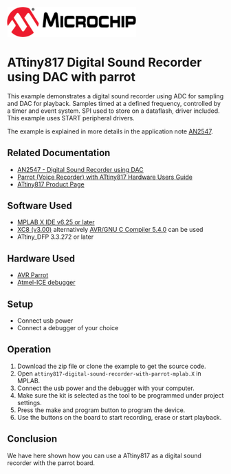 <a href="https://www.microchip.com" rel="nofollow"><img src="images/microchip.png" alt="MCHP" width="300"/></a>

# ATtiny817 Digital Sound Recorder using DAC with parrot

This example demonstrates a digital sound recorder using ADC for sampling and DAC for playback. Samples timed at a defined frequency, controlled by a timer and event system. SPI used to store on a dataflash, driver included. This example uses START peripheral drivers.

The example is explained in more details in the application note [AN2547](http://ww1.microchip.com/downloads/en/AppNotes/00002547A.pdf).

## Related Documentation

- [AN2547 -  Digital Sound Recorder using DAC](http://ww1.microchip.com/downloads/en/AppNotes/00002547A.pdf)
- [Parrot (Voice Recorder) with ATtiny817 Hardware Users Guide](http://ww1.microchip.com/downloads/en/DeviceDoc/40001916A.pdf)
- [ATtiny817 Product Page](https://www.microchip.com/wwwproducts/en/ATtiny817)

## Software Used

- [MPLAB X IDE v6.25 or later](https://www.microchip.com/mplab/mplab-x-ide)
- [XC8 (v3.00)](https://www.microchip.com/mplab/compilers) alternatively [AVR/GNU C Compiler 5.4.0](https://www.microchip.com/mplab/avr-support/avr-and-arm-toolchains-c-compilers) can be used
- ATtiny_DFP 3.3.272 or later

## Hardware Used

-   [AVR Parrot](https://www.microchip.com/developmenttools/ProductDetails/ATAVRPARROT)
-   [Atmel-ICE debugger](https://www.microchip.com/DevelopmentTools/ProductDetails/ATATMEL-ICE)

## Setup

- Connect usb power
- Connect a debugger of your choice

## Operation

1. Download the zip file or clone the example to get the source code.
2. Open `attiny817-digital-sound-recorder-with-parrot-mplab.X` in MPLAB.
3. Connect the usb power and the debugger with your computer. 
4. Make sure the kit is selected as the tool to be programmed under project settings.
5. Press the make and program button to program the device.
6. Use the buttons on the board to start recording, erase or start playback.

## Conclusion

We have here shown how you can use a ATtiny817 as a digital sound recorder with the parrot board.